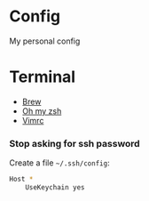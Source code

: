# Config
My personal config

# Terminal

- [Brew](https://brew.sh/index.html)
- [Oh my zsh](https://github.com/robbyrussell/oh-my-zsh)
- [Vimrc](https://github.com/amix/vimrc)

### Stop asking for ssh password

Create a file `~/.ssh/config`:
```bash
Host *
    UseKeychain yes
```
